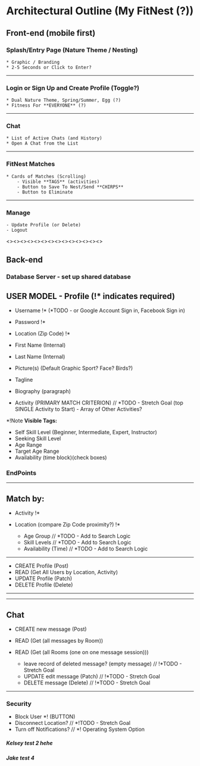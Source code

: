 # Architectural Outline (My FitNest (?))

## Front-end (mobile first)

### Splash/Entry Page (Nature Theme / Nesting)
    * Graphic / Branding
    * 2-5 Seconds or Click to Enter?
---

### Login or Sign Up and Create Profile (Toggle?)
    * Dual Nature Theme, Spring/Summer, Egg (?)
    * Fitness For **EVERYONE** (?)
---

### Chat
    * List of Active Chats (and History)
    * Open A Chat from the List
---

### FitNest Matches
    * Cards of Matches (Scrolling)
        - Visible **TAGS** (activities)
        - Button to Save To Nest/Send **CHIRPS**
        - Button to Eliminate
---

### Manage 
    - Update Profile (or Delete)
    - Logout

<><><><><><><><><><><><><><>
## Back-end
### Database Server - set up shared database

## USER MODEL - Profile (!* indicates required)
* Username !*
     (*TODO - or Google Account Sign in, Facebook Sign in)
* Password !*
* Location (Zip Code) !*

* First Name (Internal)
* Last Name (Internal)
* Picture(s) (Default Graphic Sport? Face? Birds?)
* Tagline
* Biography (paragraph)

* Activity (PRIMARY MATCH CRITERION) // *TODO - Stretch Goal (top SINGLE Activity to Start) - Array of Other Activities?

*!Note **Visible Tags:**
* Self Skill Level (Beginner, Intermediate, Expert, Instructor)
* Seeking Skill Level
* Age Range
* Target Age Range
* Availability (time block)(check boxes)

### EndPoints
---
## Match by:
- Activity !*
- Location (compare Zip Code proximity?) !*

    - Age Group // *TODO - Add to Search Logic
    - Skill Levels // *TODO - Add to Search Logic
    - Availability (Time) // *TODO - Add to Search Logic
---
* CREATE Profile (Post) 
* READ (Get All Users by Location, Activity) 
* UPDATE Profile (Patch) 
* DELETE Profile (Delete)
---

---
## Chat
* CREATE new message (Post) 
* READ (Get (all messages by Room))
* READ (Get (all Rooms (one on one message session)))

    * leave record of deleted message? (empty message) // !*TODO - Stretch Goal
    * UPDATE edit message (Patch) // !*TODO - Stretch Goal
    * DELETE message (Delete) // !*TODO - Stretch Goal
---
### Security
* Block User *! (BUTTON)
* Disconnect Location? // *!TODO - Stretch Goal
* Turn off Notifications? // *! Operating System Option

##### Kelsey test 2 hehe
##### Jake test 4